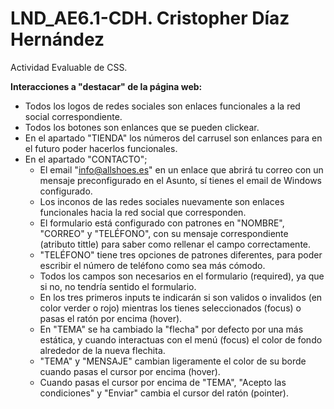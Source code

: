 # LND_AE6.1-CDH. Cristopher Díaz Hernández
Actividad Evaluable de CSS.

**Interacciones a "destacar" de la página web:**
* Todos los logos de redes sociales son enlaces funcionales a la red social correspondiente.
* Todos los botones son enlances que se pueden clickear.
* En el apartado "TIENDA" los números del carrusel son enlances para en el futuro poder hacerlos funcionales.
* En el apartado "CONTACTO";
  * El email "info@allshoes.es" en un enlace que abrirá tu correo con un mensaje preconfigurado en el Asunto, sí tienes el email de Windows configurado.
  * Los inconos de las redes sociales nuevamente son enlaces funcionales hacia la red social que corresponden.
  * El formulario está configurado con patrones en "NOMBRE", "CORREO" y "TELÉFONO", con su mensaje correspondiente (atributo tittle) para saber como rellenar el campo correctamente.
  * "TELÉFONO" tiene tres opciones de patrones diferentes, para poder escribir el número de teléfono como sea más cómodo.
  * Todos los campos son necesarios en el formulario (required), ya que si no, no tendría sentido el formulario.
  * En los tres primeros inputs te indicarán si son validos o invalidos (en color verder o rojo) mientras los tienes seleccionados (focus) o pasas el ratón por encima (hover).
  * En "TEMA" se ha cambiado la "flecha" por defecto por una más estática, y cuando interactuas con el menú (focus) el color de fondo alrededor de la nueva flechita.
  * "TEMA" y "MENSAJE" cambian ligeramente el color de su borde cuando pasas el cursor por encima (hover).
  * Cuando pasas el cursor por encima de "TEMA", "Acepto las condiciones" y "Enviar" cambia el cursor del ratón (pointer).
